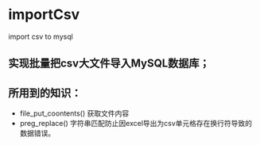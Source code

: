 # importCsv
import csv to mysql
## 实现批量把csv大文件导入MySQL数据库；
## 所用到的知识：
* file_put_coontents() 获取文件内容
* preg_replace() 字符串匹配防止因excel导出为csv单元格存在换行符导致的数据错误。